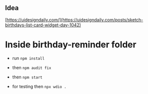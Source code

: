 ## Idea

[https://uidesigndaily.com/](https://uidesigndaily.com/posts/sketch-birthdays-list-card-widget-day-1042)

# Inside birthday-reminder folder
- run `npm install`
- then `npm audit fix`
- then `npm start`


- for testing then `npx wdio .`
